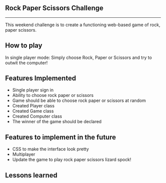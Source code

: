 Rock Paper Scissors Challenge
------------------------------
------------------------------

This weekend challenge is to create a functioning web-based game of rock, paper scissors.

How to play
-------------
In single player mode:
Simply choose Rock, Paper or Scissors and try to outwit the computer!

Features Implemented
---------------------
* Single player sign in
* Ability to choose rock paper or scissors
* Game should be able to choose rock paper or scissors at random
* Created Player class
* Created Game class
* Created Computer class
* The winner of the game should be declared

Features to implement in the future
-----------------------------------
* CSS to make the interface look pretty
* Multiplayer
* Update the game to play rock paper scissors lizard spock!

Lessons learned
---------------
